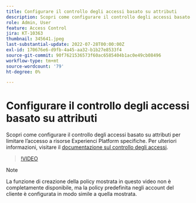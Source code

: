 ```yaml
---
title: Configurare il controllo degli accessi basato su attributi
description: Scopri come configurare il controllo degli accessi basato su attributi per controllare l’accesso a risorse Experienci Platform specifiche.
role: Admin, User
feature: Access Control
jira: KT-10363
thumbnail: 345641.jpeg
last-substantial-update: 2022-07-28T00:00:00Z
exl-id: 170676e6-d9fb-4a45-aa32-b1b27e8533f4
source-git-commit: 90f7621536573f60ac6585404b1ac0e49cb08496
workflow-type: tm+mt
source-wordcount: '79'
ht-degree: 0%

---
```


# Configurare il controllo degli accessi basato su attributi

Scopri come configurare il controllo degli accessi basato su attributi per limitare l’accesso a risorse Experienci Platform specifiche. Per ulteriori informazioni, visitare il [documentazione sul controllo degli accessi](https://experienceleague.adobe.com/docs/experience-platform/access-control/abac/overview.html).

>[!VIDEO](https://video.tv.adobe.com/v/345641?quality=12&learn=on)

>[!NOTE]
>
> La funzione di creazione della policy mostrata in questo video non è completamente disponibile, ma la policy predefinita negli account del cliente è configurata in modo simile a quella mostrata.
